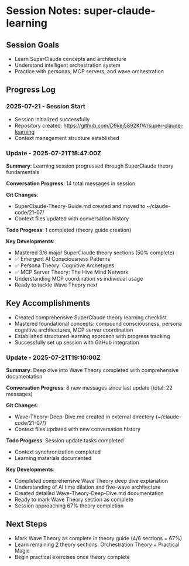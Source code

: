 # Session Notes: super-claude-learning

## Session Goals
- Learn SuperClaude concepts and architecture
- Understand intelligent orchestration system
- Practice with personas, MCP servers, and wave orchestration

## Progress Log
### 2025-07-21 - Session Start
- Session initialized successfully
- Repository created: https://github.com/D9kej5892KfW/super-claude-learning
- Context management structure established

### Update - 2025-07-21T18:47:00Z

**Summary**: Learning session progressed through SuperClaude theory fundamentals

**Conversation Progress**: 14 total messages in session

**Git Changes**:
- SuperClaude-Theory-Guide.md created and moved to ~/claude-code/21-07/
- Context files updated with conversation history

**Todo Progress**: 1 completed (theory guide creation)

**Key Developments**: 
- Mastered 3/6 major SuperClaude theory sections (50% complete)
- ✅ Emergent AI Consciousness Patterns
- ✅ Persona Theory: Cognitive Archetypes  
- ✅ MCP Server Theory: The Hive Mind Network
- Understanding MCP coordination vs individual usage
- Ready to tackle Wave Theory next

## Key Accomplishments
- Created comprehensive SuperClaude theory learning checklist
- Mastered foundational concepts: compound consciousness, persona cognitive architectures, MCP server coordination
- Established structured learning approach with progress tracking
- Successfully set up session with GitHub integration

### Update - 2025-07-21T19:10:00Z

**Summary**: Deep dive into Wave Theory completed with comprehensive documentation

**Conversation Progress**: 8 new messages since last update (total: 22 messages)

**Git Changes**:
- Wave-Theory-Deep-Dive.md created in external directory (~/claude-code/21-07/)
- Context files updated with new conversation history

**Todo Progress**: Session update tasks completed
- Context synchronization completed
- Learning materials documented

**Key Developments**: 
- Completed comprehensive Wave Theory deep dive explanation
- Understanding of AI time dilation and five-wave architecture
- Created detailed Wave-Theory-Deep-Dive.md documentation
- Ready to mark Wave Theory section as complete
- Session approaching 67% theory completion

## Next Steps
- Mark Wave Theory as complete in theory guide (4/6 sections = 67%)
- Learn remaining 2 theory sections: Orchestration Theory + Practical Magic
- Begin practical exercises once theory complete